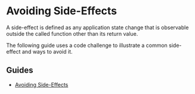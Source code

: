 # Avoiding Side-Effects

A side-effect is defined as any application state change that is observable outside the called 
function other than its return value.

The following guide uses a code challenge to illustrate a common side-effect and ways to avoid it.

## Guides

- [Avoiding Side-Effects](/Guides/Coding%20Best%20Practices/Avoiding%20Side-Effects)

